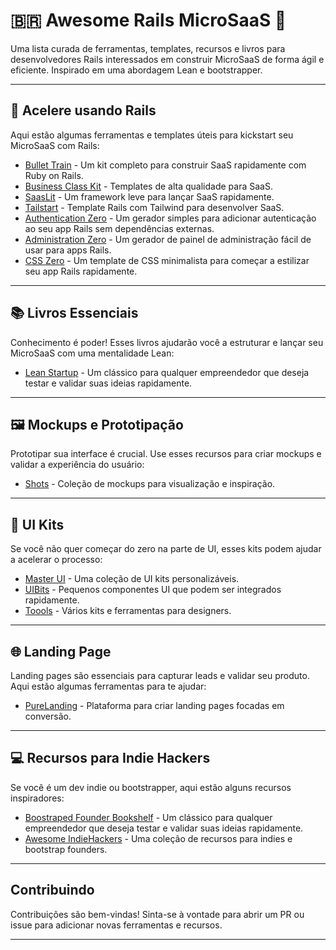 # 🇧🇷 Awesome Rails MicroSaaS 💎

Uma lista curada de ferramentas, templates, recursos e livros para desenvolvedores Rails interessados em construir MicroSaaS de forma ágil e eficiente. Inspirado em uma abordagem Lean e bootstrapper.

---

## 🚂 **Acelere usando Rails**

Aqui estão algumas ferramentas e templates úteis para kickstart seu MicroSaaS com Rails:

- [Bullet Train](https://bullettrain.co/) - Um kit completo para construir SaaS rapidamente com Ruby on Rails.
- [Business Class Kit](https://businessclasskit.com/) - Templates de alta qualidade para SaaS.
- [SaasLit](https://saaslit.com/) - Um framework leve para lançar SaaS rapidamente.
- [Tailstart](https://github.com/bdavidxyz/tailstart) - Template Rails com Tailwind para desenvolver SaaS.
- [Authentication Zero](https://github.com/lazaronixon/authentication-zero) - Um gerador simples para adicionar autenticação ao seu app Rails sem dependências externas.
- [Administration Zero](https://github.com/lazaronixon/administration-zero) - Um gerador de painel de administração fácil de usar para apps Rails.
- [CSS Zero](https://github.com/lazaronixon/css-zero) - Um template de CSS minimalista para começar a estilizar seu app Rails rapidamente.

---

## 📚 **Livros Essenciais**

Conhecimento é poder! Esses livros ajudarão você a estruturar e lançar seu MicroSaaS com uma mentalidade Lean:

- [Lean Startup](https://thebootstrappedfounder.com/bookshelf/) - Um clássico para qualquer empreendedor que deseja testar e validar suas ideias rapidamente.

---

## 🖼️ **Mockups e Prototipação**

Prototipar sua interface é crucial. Use esses recursos para criar mockups e validar a experiência do usuário:

- [Shots](https://shots.so/) - Coleção de mockups para visualização e inspiração.

---

## 🎨 **UI Kits**

Se você não quer começar do zero na parte de UI, esses kits podem ajudar a acelerar o processo:

- [Master UI](https://masterui.co/) - Uma coleção de UI kits personalizáveis.
- [UIBits](https://uibits.co/) - Pequenos componentes UI que podem ser integrados rapidamente.
- [Toools](https://www.toools.design/) - Vários kits e ferramentas para designers.

---

## 🌐 **Landing Page**

Landing pages são essenciais para capturar leads e validar seu produto. Aqui estão algumas ferramentas para te ajudar:

- [PureLanding](https://purelanding.page/) - Plataforma para criar landing pages focadas em conversão.

---

## 💻 **Recursos para Indie Hackers**

Se você é um dev indie ou bootstrapper, aqui estão alguns recursos inspiradores:

- [Boostraped Founder Bookshelf](https://thebootstrappedfounder.com/bookshelf/) - Um clássico para qualquer empreendedor que deseja testar e validar suas ideias rapidamente.
- [Awesome IndieHackers](https://github.com/johackim/awesome-indiehackers) - Uma coleção de recursos para indies e bootstrap founders.

---

## Contribuindo

Contribuições são bem-vindas! Sinta-se à vontade para abrir um PR ou issue para adicionar novas ferramentas e recursos.

---

